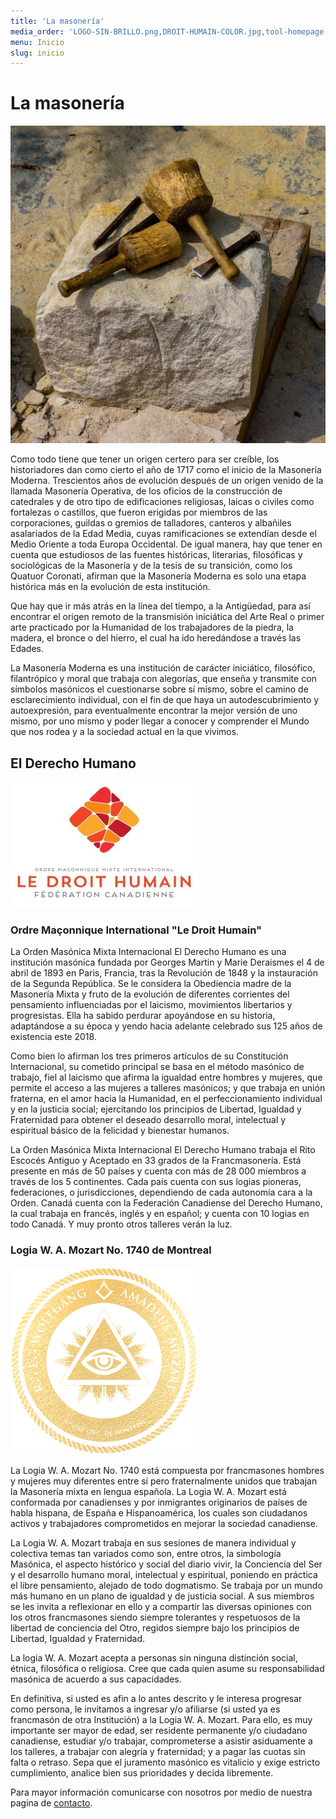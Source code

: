 ```yaml
---
title: 'La masonería'
media_order: 'LOGO-SIN-BRILLO.png,DROIT-HUMAIN-COLOR.jpg,tool-homepage.jpg'
menu: Inicio
slug: inicio
---
```


# La masonería

![mason-tools](tool-homepage.jpg?cropResize=500,500)  

Como todo tiene que tener un origen certero para ser creíble, los historiadores dan como cierto el año de 1717 como el inicio de la Masonería Moderna. Trescientos años de evolución después de un origen venido de la llamada Masonería Operativa, de los oficios de la construcción de catedrales y de otro tipo de edificaciones religiosas, laicas o civiles como fortalezas o castillos, que fueron erigidas por miembros de las corporaciones, guildas o gremios de talladores, canteros y albañiles asalariados de la Edad Media, cuyas ramificaciones se extendían desde el Medio Oriente a toda Europa Occidental. De igual manera, hay que tener en cuenta que estudiosos de las fuentes históricas, literarias, filosóficas y sociológicas de la Masonería y de la tesis de su transición, como los Quatuor Coronati, afirman que la Masonería Moderna es solo una etapa histórica más en la evolución de esta institución. 

Que hay que ir más atrás en la línea del tiempo, a la Antigüedad, para así encontrar el origen remoto de la transmisión iniciática del Arte Real o primer arte practicado por la Humanidad de los trabajadores de la piedra, la madera, el bronce o del hierro, el cual ha ido heredándose a través las Edades.

La Masonería Moderna es una institución de carácter iniciático, filosófico, filantrópico y moral que trabaja con alegorías, que enseña y transmite con símbolos masónicos el cuestionarse sobre sí mismo, sobre el camino de esclarecimiento individual, con el fin de que haya un autodescubrimiento y autoexpresión, para eventualmente encontrar la mejor versión de uno mismo, por uno mismo y poder llegar a conocer y comprender el Mundo que nos rodea y a la sociedad actual en la que vivimos.


## El Derecho Humano

![](DROIT-HUMAIN-COLOR.jpg)

### Ordre Maçonnique International "Le Droit Humain"
 
La Orden Masónica Mixta Internacional El Derecho Humano es una institución masónica fundada por Georges Martin y Marie Deraismes el 4 de abril de 1893 en Paris, Francia, tras la Revolución de 1848 y la instauración de la Segunda República. Se le considera la Obediencia madre de la Masonería Mixta y fruto de la evolución de diferentes corrientes del pensamiento influenciadas por el laicismo, movimientos libertarios y progresistas. Ella ha sabido perdurar apoyándose en su historia, adaptándose a su época y yendo hacia adelante celebrado sus 125 años de existencia este 2018.

Como bien lo afirman los tres primeros artículos de su Constitución Internacional, su cometido principal se basa en el método masónico de trabajo, fiel al laicismo que afirma la igualdad entre hombres y mujeres, que permite el acceso a las mujeres a talleres masónicos; y que trabaja en unión fraterna, en el amor hacia la Humanidad, en el perfeccionamiento individual y en la justicia social; ejercitando los principios de Libertad, Igualdad y Fraternidad para obtener el deseado desarrollo moral, intelectual y espiritual básico de la felicidad y bienestar humanos.

La Orden Masónica Mixta Internacional El Derecho Humano trabaja el Rito Escocés Antiguo y Aceptado en 33 grados de la Francmasonería. Está presente en más de 50 países y cuenta con más de 28 000 miembros a través de los 5 continentes. Cada país cuenta con sus logias pioneras, federaciones, o jurisdicciones, dependiendo de cada autonomía cara a la Orden. Canadá cuenta con la Federación Canadiense del Derecho Humano, la cual trabaja en francés, inglés y en español; y cuenta con 10 logias en todo Canadá. Y muy pronto otros talleres verán la luz.

### Logia W. A. Mozart No. 1740 de Montreal 

![](LOGO-SIN-BRILLO.png)

La Logia W. A. Mozart No. 1740 está compuesta por francmasones hombres y mujeres muy diferentes entre sí pero fraternalmente unidos que trabajan la Masonería mixta en lengua española. La Logia W. A. Mozart está conformada por canadienses y por inmigrantes originarios de países de habla hispana, de España e Hispanoamérica, los cuales son ciudadanos activos y trabajadores comprometidos en mejorar la sociedad canadiense.

La Logia W. A. Mozart trabaja en sus sesiones de manera individual y colectiva temas tan variados como son, entre otros, la simbología Masónica, el aspecto histórico y social del diario vivir, la Conciencia del Ser y el desarrollo humano moral, intelectual y espiritual, poniendo en práctica el libre pensamiento, alejado de todo dogmatismo. Se trabaja por un mundo más humano en un plano de igualdad y de justicia social. A sus miembros se les invita a reflexionar en ello y a compartir las diversas opiniones con los otros francmasones siendo siempre tolerantes y respetuosos de la libertad de conciencia del Otro, regidos siempre bajo los principios de Libertad, Igualdad y Fraternidad.

La logia W. A. Mozart acepta a personas sin ninguna distinción social, étnica, filosófica o religiosa. Cree que cada quien asume su responsabilidad masónica de acuerdo a sus capacidades.

En definitiva, si usted es afin a lo antes descrito y le interesa progresar como persona, le invitamos a ingresar y/o afiliarse (si usted ya es francmasón de otra Institución) a la Logia W. A. Mozart. Para ello, es muy importante ser mayor de edad, ser residente permanente y/o ciudadano canadiense, estudiar y/o trabajar, comprometerse a asistir asiduamente a los talleres, a trabajar con alegría y fraternidad; y a pagar las cuotas sin falta o retraso. Sepa que el juramento masónico es vitalicio y exige estricto cumplimiento, analice bien sus prioridades y decida libremente.

Para mayor información comunicarse con nosotros por medio de nuestra pagina de [contacto](/contact-us).
